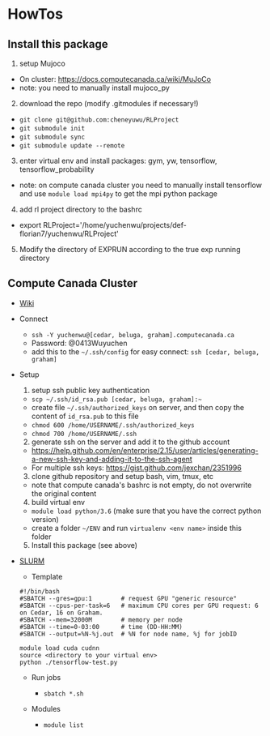 # HowTos

## Install this package
1. setup Mujoco
  - On cluster: https://docs.computecanada.ca/wiki/MuJoCo
  - note: you need to manually install mujoco_py
2. download the repo (modify .gitmodules if necessary!)
  - `git clone git@github.com:cheneyuwu/RLProject`
  - `git submodule init`
  - `git submodule sync`
  - `git submodule update --remote`
3. enter virtual env and install packages: gym, yw, tensorflow, tensorflow_probability
  - note: on compute canada cluster you need to manually install tensorflow and use `module load mpi4py` to get the mpi python package
4. add rl project directory to the bashrc
  - export RLProject='/home/yuchenwu/projects/def-florian7/yuchenwu/RLProject'
5. Modify the directory of EXPRUN according to the true exp running directory

## Compute Canada Cluster
- [Wiki](https://docs.computecanada.ca/wiki/Main_Page)
- Connect
  - `ssh -Y yuchenwu@[cedar, beluga, graham].computecanada.ca`
  - Password: @0413Wuyuchen
  - add this to the `~/.ssh/config` for easy connect: `ssh [cedar, beluga, graham]`
- Setup
  1. setup ssh public key authentication
    - `scp ~/.ssh/id_rsa.pub [cedar, beluga, graham]:~`
    - create file `~/.ssh/authorized_keys` on server, and then copy the content of `id_rsa.pub` to this file
    - `chmod 600 /home/USERNAME/.ssh/authorized_keys`
    - `chmod 700 /home/USERNAME/.ssh`
  2. generate ssh on the server and add it to the github account
    - https://help.github.com/en/enterprise/2.15/user/articles/generating-a-new-ssh-key-and-adding-it-to-the-ssh-agent
    - For multiple ssh keys: https://gist.github.com/jexchan/2351996
  3. clone github repository and setup bash, vim, tmux, etc
    - note that compute canada's bashrc is not empty, do not overwrite the original content
  4. build virtual env
    - `module load python/3.6` (make sure that you have the correct python version)
    - create a folder `~/ENV` and run `virtualenv <env name>` inside this folder
  5. Install this package (see above)


- [SLURM](https://www.rc.fas.harvard.edu/resources/documentation/convenient-slurm-commands/)
  - Template
  ```
  #!/bin/bash
  #SBATCH --gres=gpu:1        # request GPU "generic resource"
  #SBATCH --cpus-per-task=6   # maximum CPU cores per GPU request: 6 on Cedar, 16 on Graham.
  #SBATCH --mem=32000M        # memory per node
  #SBATCH --time=0-03:00      # time (DD-HH:MM)
  #SBATCH --output=%N-%j.out  # %N for node name, %j for jobID

  module load cuda cudnn
  source <directory to your virtual env>
  python ./tensorflow-test.py
  ```
  - Run jobs
    - `sbatch *.sh`

  - Modules
    - `module list`